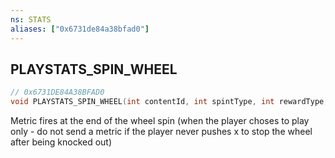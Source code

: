 ```yaml
---
ns: STATS
aliases: ["0x6731de84a38bfad0"]
---
```

## PLAYSTATS_SPIN_WHEEL

```c
// 0x6731DE84A38BFAD0
void PLAYSTATS_SPIN_WHEEL(int contentId, int spintType, int rewardType, int rewardItem);
```

Metric fires at the end of the wheel spin (when the player choses to play only - do not send a metric if the player never pushes x to stop the wheel after being knocked out)

